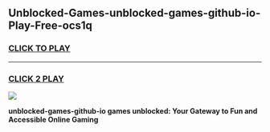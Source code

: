 
## Unblocked-Games-unblocked-games-github-io-Play-Free-ocs1q
<h3>
<a href="https://premium76.site?title=unblocked-games-github-io&ref=23A">CLICK TO PLAY</a></h3>
<hr>

<h3>
<a href="https://premium76.site?title=unblocked-games-github-io&ref=23A">CLICK 2 PLAY</a>
  
</h3>

<a href="https://premium76.site?title=unblocked-games-github-io&ref=23A"><img src="https://clearcache.store/games.png"></a>


**unblocked-games-github-io games unblocked: Your Gateway to Fun and Accessible Online Gaming**
